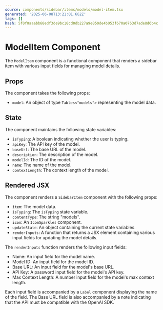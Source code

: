 ```yaml
---
source: components/sidebar/items/models/model-item.tsx
generated: '2025-06-08T13:21:01.662Z'
tags: []
hash: 5f0f0aaabb68edf3de9bc18cd0db227a9e859de4b053f670a0763d7ade8d6b4c
---
```

# ModelItem Component

The `ModelItem` component is a functional component that renders a sidebar item with various input fields for managing model details.

## Props

The component takes the following props:

- `model`: An object of type `Tables<"models">` representing the model data.

## State

The component maintains the following state variables:

- `isTyping`: A boolean indicating whether the user is typing.
- `apiKey`: The API key of the model.
- `baseUrl`: The base URL of the model.
- `description`: The description of the model.
- `modelId`: The ID of the model.
- `name`: The name of the model.
- `contextLength`: The context length of the model.

## Rendered JSX

The component renders a `SidebarItem` component with the following props:

- `item`: The model data.
- `isTyping`: The `isTyping` state variable.
- `contentType`: The string "models".
- `icon`: An `IconSparkles` component.
- `updateState`: An object containing the current state variables.
- `renderInputs`: A function that returns a JSX element containing various input fields for updating the model details.

The `renderInputs` function renders the following input fields:

- Name: An input field for the model name.
- Model ID: An input field for the model ID.
- Base URL: An input field for the model's base URL.
- API Key: A password input field for the model's API key.
- Max Context Length: A number input field for the model's max context length.

Each input field is accompanied by a `Label` component displaying the name of the field. The Base URL field is also accompanied by a note indicating that the API must be compatible with the OpenAI SDK.
